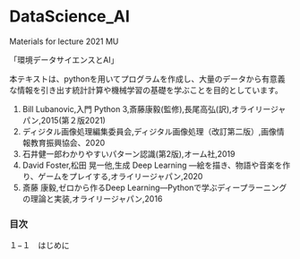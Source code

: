 # DataScience_AI
Materials for lecture 2021 MU

「環境データサイエンスとAI」　

本テキストは、pythonを用いてプログラムを作成し、大量のデータから有意義な情報を引き出す統計計算や機械学習の基礎を学ぶことを目的としています。

1) Bill Lubanovic,入門 Python 3,斎藤康毅(監修),長尾高弘(訳),オライリージャパン,2015(第２版2021)
2) ディジタル画像処理編集委員会,ディジタル画像処理（改訂第二版）,画像情報教育振興協会、2020
3) 石井健一郎わかりやすいパターン認識(第2版),オーム社,2019
4) David Foster,松田 晃一他,生成 Deep Learning ―絵を描き、物語や音楽を作り、ゲームをプレイする,オライリージャパン,2020
5) 斎藤 康毅,ゼロから作るDeep Learning―Pythonで学ぶディープラーニングの理論と実装,オライリージャパン,2016

### 目次

１−１　はじめに

